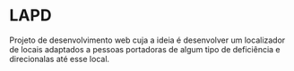# LAPD
Projeto de desenvolvimento web cuja a ideia é desenvolver um localizador de locais adaptados a pessoas portadoras de algum tipo de deficiência e direcionalas até esse local.

